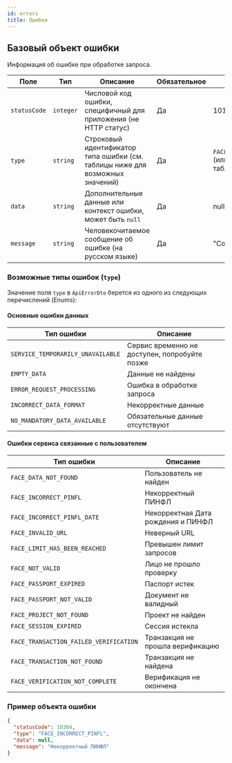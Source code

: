 ```yaml
---
id: errors
title: Ошибки
---
```


## Базовый объект ошибки

Информация об ошибке при обработке запроса.

| Поле         | Тип       | Описание                                                                      | Обязательное | Пример                                             |
|--------------|-----------|-------------------------------------------------------------------------------|--------------|----------------------------------------------------|
| `statusCode` | `integer` | Числовой код ошибки, специфичный для приложения (не HTTP статус)              | Да           | 10101                                              |
| `type`       | `string`  | Строковый идентификатор типа ошибки (см. таблицы ниже для возможных значений) | Да           | `FACE_SESSION_EXPIRED` (или другой из таблиц ниже) |
| `data`       | `string`  | Дополнительные данные или контекст ошибки, может быть `null`                  | Да           | null                                               |
| `message`    | `string`  | Человекочитаемое сообщение об ошибке (на русском языке)                       | Да           | "Сообщение"                                        |

### Возможные типы ошибок (`type`)

Значение поля `type` в `ApiErrorDto` берется из одного из следующих перечислений (Enums):

#### Основные ошибки данных

| Тип ошибки                        | Описание                                      |
|-----------------------------------|-----------------------------------------------|
| `SERVICE_TEMPORARILY_UNAVAILABLE` | Сервис временно не доступен, попробуйте позже |
| `EMPTY_DATA`                      | Данные не найдены                             |
| `ERROR_REQUEST_PROCESSING`        | Ошибка в обработке запроса                    |
| `INCORRECT_DATA_FORMAT`           | Некорректные данные                           |
| `NO_MANDATORY_DATA_AVAILABLE`     | Обязательные данные отсутствуют               |

#### Ошибки сервиса связанные с пользователем

| Тип ошибки                             | Описание                           |
|----------------------------------------|------------------------------------|
| `FACE_DATA_NOT_FOUND`                  | Пользователь не найден             |
| `FACE_INCORRECT_PINFL`                 | Некорректный ПИНФЛ                 |
| `FACE_INCORRECT_PINFL_DATE`            | Некорректная Дата рождения и ПИНФЛ |
| `FACE_INVALID_URL`                     | Неверный URL                       |
| `FACE_LIMIT_HAS_BEEN_REACHED`          | Превышен лимит запросов            |
| `FACE_NOT_VALID`                       | Лицо не прошло проверку            |
| `FACE_PASSPORT_EXPIRED`                | Паспорт истек                      |
| `FACE_PASSPORT_NOT_VALID`              | Документ не валидный               |
| `FACE_PROJECT_NOT_FOUND`               | Проект не найден                   |
| `FACE_SESSION_EXPIRED`                 | Сессия истекла                     |
| `FACE_TRANSACTION_FAILED_VERIFICATION` | Транзакция не прошла верификацию   |
| `FACE_TRANSACTION_NOT_FOUND`           | Транзакция не найдена              |
| `FACE_VERIFICATION_NOT_COMPLETE`       | Верификация не окончена            |

### Пример объекта ошибки

```json
{
  "statusCode": 10304,
  "type": "FACE_INCORRECT_PINFL",
  "data": null,
  "message": "Некорректный ПИНФЛ"
}
```
